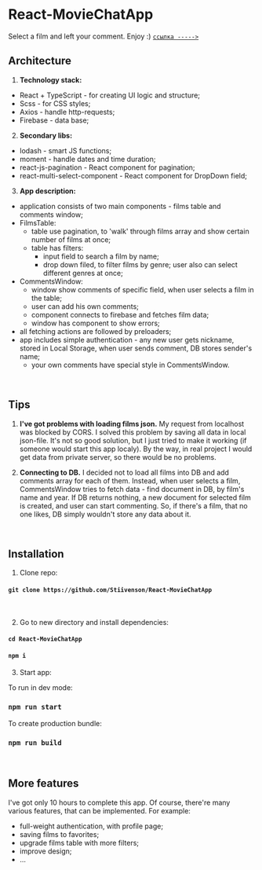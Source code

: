 # React-MovieChatApp

Select a film and left your comment. Enjoy :)
[`ссылка ----->`](https://stiivenson.github.io/React-MovieChatApp/)

## Architecture

1. **Technology stack:**

- React + TypeScript - for creating UI logic and structure;
- Scss - for CSS styles;
- Axios - handle http-requests;
- Firebase - data base;

2. **Secondary libs:**

- lodash - smart JS functions;
- moment - handle dates and time duration;
- react-js-pagination - React component for pagination;
- react-multi-select-component - React component for DropDown field;

3. **App description:**

- application consists of two main components - films table and comments window;
- FilmsTable:
    - table use pagination, to 'walk' through films array and show certain number of films at once;
    - table has filters:
        - input field to search a film by name;
        - drop down filed, to filter films by genre; user also can select different genres at once;
- CommentsWindow:
    - window show comments of specific field, when user selects a film in the table;
    - user can add his own comments;
    - component connects to firebase and fetches film data;
    - window has component to show errors;
- all fetching actions are followed by preloaders;
- app includes simple authentication - any new user gets nickname, stored in Local Storage, when user sends comment, DB stores sender's name;
    - your own comments have special style in CommentsWindow.
<br />

## Tips
1. **I've got problems with loading films json.** My request from localhost was blocked by CORS. I solved this problem by saving all data in local json-file. It's not so good solution, but I just tried to make it working (if someone would start this app localy). By the way, in real project I would get data from private server, so there would be no problems.

2. **Connecting to DB.** I decided not to load all films into DB and add comments array for each of them. Instead, when user selects a film, CommentsWindow tries to fetch data - find document in DB, by film's name and year. If DB returns nothing, a new document for selected film is created, and user can start commenting. So, if there's a film, that no one likes, DB simply wouldn't store any data about it.
<br />

## Installation

1. Clone repo:
#### `git clone https://github.com/Stiivenson/React-MovieChatApp`
<br />

2. Go to new directory and install dependencies:
#### `cd React-MovieChatApp`
#### `npm i`

3. Start app:

To run in dev mode:
### `npm run start`

To create production bundle:
### `npm run build`
<br />

## More features

I've got only 10 hours to complete this app. Of course, there're many various features, that can be implemented. For example:

- full-weight authentication, with profile page;
- saving films to favorites;
- upgrade films table with more filters;
- improve design;
- ...
